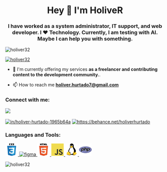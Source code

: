 <h1 align="center">Hey 👋 I'm HoliveR</h1>
<h3 align="center">I have worked as a system administrator, IT support, and web developer. I ♥ Technology. Currently, I am testing with AI. Maybe I can help you with something. </h3>

<p align="left"> <img src="https://komarev.com/ghpvc/?username=holiver32&label=Profile%20views&color=0e75b6&style=flat" alt="holiver32" /> </p>

<p align="left"> <a href="https://github.com/ryo-ma/github-profile-trophy"><img src="https://github-profile-trophy.vercel.app/?username=holiver32" alt="holiver32" /></a> </p>

- 🤝 I'm currently offering my services **as a freelancer and contributing content to the development community.**.

- 📫 How to reach me **holiver.hurtado7@gmail.com**

<h3 align="left">Connect with me:</h3>
<img aling="center" src= "https://holiverhurtado.com/wp-content/uploads/2024/08/Diseno-Sliders-STH-1.3-1536x864.jpg"> 
<p align="left">
<a href="https://linkedin.com/in/in/holiver-hurtado-1965b64a" target="blank"><img align="center" src="https://raw.githubusercontent.com/rahuldkjain/github-profile-readme-generator/master/src/images/icons/Social/linked-in-alt.svg" alt="in/holiver-hurtado-1965b64a" height="30" width="40" /></a>
<a href="https://www.behance.net/https://behance.net/holiverhurtado" target="blank"><img align="center" src="https://raw.githubusercontent.com/rahuldkjain/github-profile-readme-generator/master/src/images/icons/Social/behance.svg" alt="https://behance.net/holiverhurtado" height="30" width="40" /></a>
</p>

<h3 align="left">Languages and Tools:</h3>
<p align="left"> <a href="https://www.w3schools.com/css/" target="_blank" rel="noreferrer"> <img src="https://raw.githubusercontent.com/devicons/devicon/master/icons/css3/css3-original-wordmark.svg" alt="css3" width="40" height="40"/> </a> <a href="https://www.figma.com/" target="_blank" rel="noreferrer"> <img src="https://www.vectorlogo.zone/logos/figma/figma-icon.svg" alt="figma" width="40" height="40"/> </a> <a href="https://www.w3.org/html/" target="_blank" rel="noreferrer"> <img src="https://raw.githubusercontent.com/devicons/devicon/master/icons/html5/html5-original-wordmark.svg" alt="html5" width="40" height="40"/> </a> <a href="https://developer.mozilla.org/en-US/docs/Web/JavaScript" target="_blank" rel="noreferrer"> <img src="https://raw.githubusercontent.com/devicons/devicon/master/icons/javascript/javascript-original.svg" alt="javascript" width="40" height="40"/> </a> <a href="https://www.linux.org/" target="_blank" rel="noreferrer"> <img src="https://raw.githubusercontent.com/devicons/devicon/master/icons/linux/linux-original.svg" alt="linux" width="40" height="40"/> </a> <a href="https://www.php.net" target="_blank" rel="noreferrer"> <img src="https://raw.githubusercontent.com/devicons/devicon/master/icons/php/php-original.svg" alt="php" width="40" height="40"/> </a> </p>

<p><img align="center" src="https://github-readme-stats.vercel.app/api/top-langs?username=holiver32&show_icons=true&locale=en&layout=compact" alt="holiver32" /></p>
